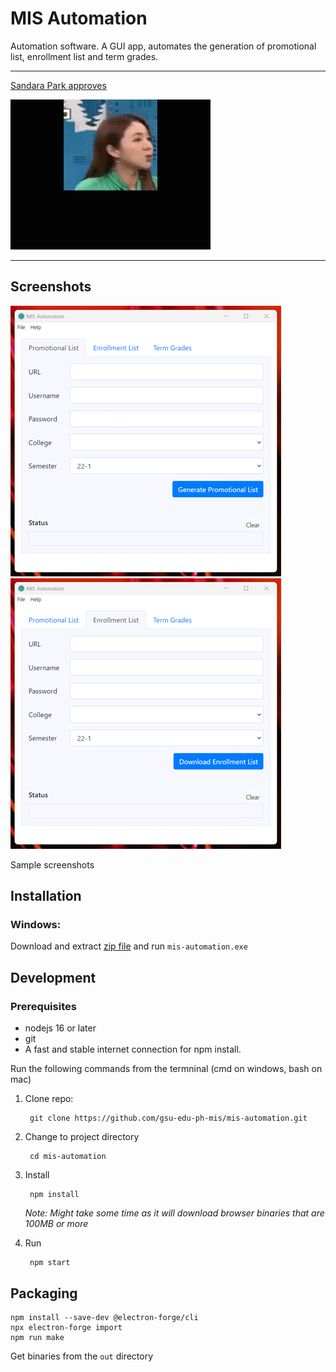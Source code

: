 # MIS Automation

Automation software. A GUI app, automates the generation of promotional list, enrollment list and term grades.

***

[Sandara Park approves](https://raw.githubusercontent.com/gsu-edu-ph-mis/mis-automation/master/images/otomatic.mp4)

![automatic](images/otomatic.gif)

***
## Screenshots
![screenshot](images/screenshot.png)
![screenshot](images/screenshot-2.png)

Sample screenshots

## Installation

### Windows:

Download and extract [zip file](https://github.com/gsu-edu-ph-mis/mis-automation/releases/download/1.0.0/mis-automation-win32-x64.zip) and run `mis-automation.exe`


## Development

### Prerequisites

* nodejs 16 or later
* git
* A fast and stable internet connection for npm install.

Run the following commands from the termninal (cmd on windows, bash on mac)

1. Clone repo:

        git clone https://github.com/gsu-edu-ph-mis/mis-automation.git

1. Change to project directory

        cd mis-automation

1. Install

        npm install

    *Note: Might take some time as it will download browser binaries that are 100MB or more*

1. Run

        npm start


## Packaging

    npm install --save-dev @electron-forge/cli
    npx electron-forge import
    npm run make

Get binaries from the `out` directory